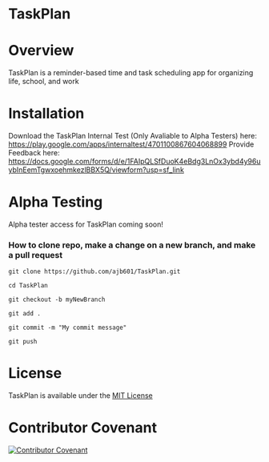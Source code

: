 <!-- Name -->
# TaskPlan

<!-- One-liner explaining the purpose of the module -->
# Overview
TaskPlan is a reminder-based time and task scheduling app for organizing life, school, and work

<!-- Necessary background context & links -->

<!-- Potentially unfamiliar terms link to informative sources -->

<!-- Clear, runnable example of usage -->

<!-- Installation instructions -->
# Installation
Download the TaskPlan Internal Test (Only Avaliable to Alpha Testers) here: https://play.google.com/apps/internaltest/4701100867604068899
                           Provide Feedback here: https://docs.google.com/forms/d/e/1FAIpQLSfDuoK4eBdg3LnOx3ybd4y96uybInEemTgwxoehmkezlBBX5Q/viewform?usp=sf_link

<!-- Alpha testers -->
# Alpha Testing
Alpha tester access for TaskPlan coming soon!
### How to clone repo, make a change on a new branch, and make a pull request
`git clone https://github.com/ajb601/TaskPlan.git`

`cd TaskPlan`

`git checkout -b myNewBranch`

`git add .`

`git commit -m "My commit message"`

`git push`

<!-- Caveats and limitations mentioned up-front -->

<!-- License -->
# License
TaskPlan is available under the [MIT License](https://github.com/ajb601/TaskPlan/blob/3c0d6781131d40e57959ec7c80dda8a784469fa5/LICENSE.md)

# Contributor Covenant
[![Contributor Covenant](https://img.shields.io/badge/Contributor%20Covenant-2.1-4baaaa.svg)](../.github/CONDUCT.md)
